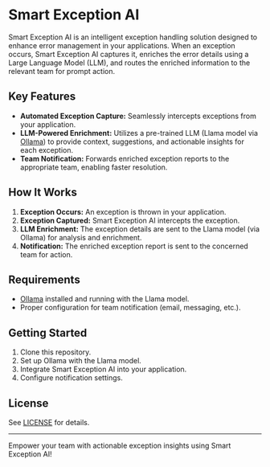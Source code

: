 # Smart Exception AI

Smart Exception AI is an intelligent exception handling solution designed to enhance error management in your applications. When an exception occurs, Smart Exception AI captures it, enriches the error details using a Large Language Model (LLM), and routes the enriched information to the relevant team for prompt action.

## Key Features

- **Automated Exception Capture:** Seamlessly intercepts exceptions from your application.
- **LLM-Powered Enrichment:** Utilizes a pre-trained LLM (Llama model via [Ollama](https://ollama.com/)) to provide context, suggestions, and actionable insights for each exception.
- **Team Notification:** Forwards enriched exception reports to the appropriate team, enabling faster resolution.

## How It Works

1. **Exception Occurs:** An exception is thrown in your application.
2. **Exception Captured:** Smart Exception AI intercepts the exception.
3. **LLM Enrichment:** The exception details are sent to the Llama model (via Ollama) for analysis and enrichment.
4. **Notification:** The enriched exception report is sent to the concerned team for action.

## Requirements

- [Ollama](https://ollama.com/) installed and running with the Llama model.
- Proper configuration for team notification (email, messaging, etc.).

## Getting Started

1. Clone this repository.
2. Set up Ollama with the Llama model.
3. Integrate Smart Exception AI into your application.
4. Configure notification settings.

## License

See [LICENSE](./LICENSE) for details.

---

Empower your team with actionable exception insights using Smart Exception AI!
